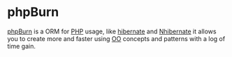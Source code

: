 # phpBurn 

[phpBurn][phpburn] is a ORM for [PHP][phpnet] usage, like [hibernate][hn] and [Nhibernate][nhb] it allows you to create more and faster using [OO][woo] concepts and patterns with a log of time gain.

[phpburn]: http://www.phpburn.com/
[phpnet]: http://www.php.net/
[hn]: http://www.hibernate.org/
[nhb]: http://www.hibernate.org/343.html
[woo]: http://en.wikipedia.org/wiki/Object_oriented

